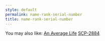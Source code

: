 ```yaml
---
style: default
permalink: name-rank-serial-number
title: name-rank-serial-number
---
```

You may also like:
[An Average Life](http://scp-wiki.net/an-average-life)
[SCP-2884](http://scp-wiki.net/scp-2884)